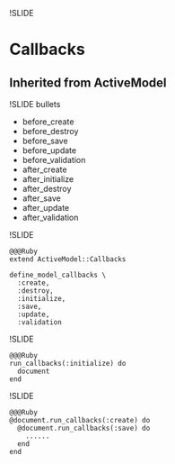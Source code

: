 !SLIDE

# Callbacks #

## Inherited from ActiveModel ##

!SLIDE bullets

* before_create
* before_destroy
* before_save
* before_update
* before_validation
* after_create
* after_initialize
* after_destroy
* after_save
* after_update
* after_validation

!SLIDE

    @@@Ruby
    extend ActiveModel::Callbacks
    
    define_model_callbacks \
      :create,
      :destroy,
      :initialize,
      :save,
      :update,
      :validation

!SLIDE

    @@@Ruby
    run_callbacks(:initialize) do
      document
    end
    
!SLIDE

    @@@Ruby
    @document.run_callbacks(:create) do
      @document.run_callbacks(:save) do
        ......
      end
    end
